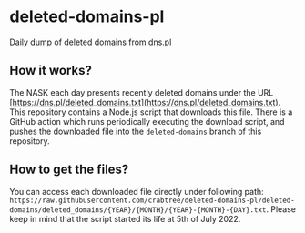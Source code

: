 # deleted-domains-pl

Daily dump of deleted domains from dns.pl

## How it works?

The NASK each day presents recently deleted domains under the URL [https://dns.pl/deleted_domains.txt](https://dns.pl/deleted_domains.txt). This repository contains a Node.js script that downloads this file. There is a GitHub action which runs periodically executing the download script, and pushes the downloaded file into the `deleted-domains` branch of this repository.

## How to get the files?

You can access each downloaded file directly under following path: `https://raw.githubusercontent.com/crabtree/deleted-domains-pl/deleted-domains/deleted_domains/{YEAR}/{MONTH}/{YEAR}-{MONTH}-{DAY}.txt`. Please keep in mind that the script started its life at 5th of July 2022.

